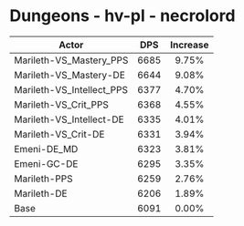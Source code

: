 # Dungeons - hv-pl - necrolord
| Actor | DPS | Increase |
|---|:---:|:---:|
|Marileth-VS_Mastery_PPS|6685|9.75%|
|Marileth-VS_Mastery-DE|6644|9.08%|
|Marileth-VS_Intellect_PPS|6377|4.70%|
|Marileth-VS_Crit_PPS|6368|4.55%|
|Marileth-VS_Intellect-DE|6335|4.01%|
|Marileth-VS_Crit-DE|6331|3.94%|
|Emeni-DE_MD|6323|3.81%|
|Emeni-GC-DE|6295|3.35%|
|Marileth-PPS|6259|2.76%|
|Marileth-DE|6206|1.89%|
|Base|6091|0.00%|
